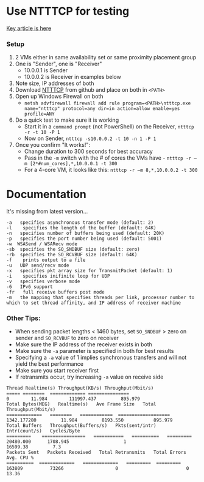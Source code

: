 # Use NTTTCP for testing

[Key article is here](https://docs.microsoft.com/en-us/azure/virtual-network/virtual-network-bandwidth-testing)

### Setup
1. 2 VMs either in same availability set or same proximity placement group
2. One is "Sender", one is "Receiver"
    - 10.0.0.1 is Sender
    - 10.0.0.2 is Receiver in examples below
4. Note size, IP addresses of both
5. Download [NTTTCP](https://github.com/microsoft/ntttcp) from github and place on both in `<PATH>`
6. Open up Windows Firewall on both
    - `netsh advfirewall firewall add rule program=<PATH>\ntttcp.exe name="ntttcp" protocol=any dir=in action=allow enable=yes profile=ANY`
7. Do a quick test to make sure it is working
    - Start it in a `command prompt` (not PowerShell) on the Receiver, `ntttcp -r -t 10 -P 1`
    - Now on Sender, `ntttcp -s10.0.0.2 -t 10 -n 1 -P 1`
8. Once you confirm "It works!":
    - Change duration to 300 seconds for best accuracy
    - Pass in the `-m` switch with the # of cores the VMs have - `ntttcp -r –m [2*#num_cores],*,10.0.0.1 -t 300`
    - For a 4-core VM, it looks like this: `ntttcp -r –m 8,*,10.0.0.2 -t 300`


# Documentation

It's missing from latest version...

```
-a   specifies asynchronous transfer mode (default: 2)
-l    specifies the length of the buffer (default: 64K)
-n   specifies number of buffers being used (default: 20K)
-p   specifies the port number being used (default: 5001)
-w  WSASend / WSARecv mode
-sb  specifies the SO_SNDBUF size (default: zero)
-rb  specifies the SO_RCVBUF size (default: 64K)
-f    prints output to a file
-u   UDP send/recv mode
-x   specifies pkt array size for TransmitPacket (default: 1)
-i    specifies inifinite loop for UDP
-v   specifies verbose mode
-6   IPv6 support
-fr   full receive buffers post mode
-m   the mapping that specifies threads per link, processor number to which to set thread affinity, and IP address of receiver machine
```

### Other Tips:
- When sending packet lengths < 1460 bytes, set `SO_SNDBUF` > zero on sender and `SO_RCVBUF` to zero on receiver
- Make sure the IP address of the receiver exists in both 
- Make sure the `-a` parameter is specified in both for best results
- Specifying a `-a` value of 1 implies synchronous transfers and will not yield the best performance
- Make sure you start receiver first
- If retransmits occur, try increasing `-a` value on receive side


```
Thread Realtime(s) Throughput(KB/s) Throughput(Mbit/s)
===== ========  ============= ===============
0        11.984        111997.437         895.979
Total Bytes(MEG)   Realtime(s)   Ave Frame Size   Total Throughput(Mbit/s)
=============   ========   ============  ===================
1342.177280         11.984         8193.550           895.979
Total Buffers   Throughput(Buffers/s)   Pkts(sent/intr)   Intr(count/s)   Cycles/Byte
=========    ================   ===========   ==========   =========
20480.000      1708.945                    1                     16599.38         7.3
Packets Sent   Packets Received   Total Retransmits   Total Errors   Avg. CPU %
==========  =============   =============   =========  =========
163809          73266                   0                         0                13.36

```
